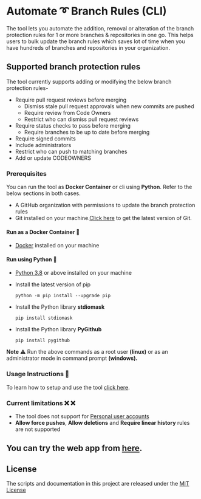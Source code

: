 # Automate :curly_loop: Branch Rules (CLI)

The tool lets you automate the addition, removal or alteration of the branch protection rules for 1 or more branches & repositories in one go. This helps users to bulk update the branch rules which saves lot of time when you have hundreds of branches and repositories in your organization. 

## Supported branch protection rules

The tool currently supports adding or modifying the below branch protection rules-

- Require pull request reviews before merging
  - Dismiss stale pull request approvals when new commits are pushed
  - Require review from Code Owners
  - Restrict who can dismiss pull request reviews
- Require status checks to pass before merging
  - Require branches to be up to date before merging
- Require signed commits
- Include administrators
- Restrict who can push to matching branches
- Add or update CODEOWNERS

### Prerequisites

You can run the tool as **Docker Container** or cli using **Python**. Refer to the below sections in both cases.
- A GitHub organization with permissions to update the branch protection rules
- Git installed on your machine.[Click here](https://git-scm.com/downloads) to get the latest version of Git.

#### Run as a Docker Container :whale:

- [Docker](https://docs.docker.com/get-docker/) installed on your machine

#### Run using Python :snake:

- [Python 3.8](https://www.python.org/downloads/) or above installed on your machine

- Install the latest version of pip

  ```python -m pip install --upgrade pip```

- Install the Python library **stdiomask**

  ```pip install stdiomask```

- Install the Python library **PyGithub**

  ```pip install pygithub```

**Note** :warning: Run the above commands as a root user **(linux)** or as an administrator mode in command prompt **(windows).**


### Usage Instructions :memo:

To learn how to setup and use the tool [click here](https://github.com/CanarysDevOps/GitHub-Branch-Protector/wiki/Configure).

### Current limitations :x: :x:

- The tool does not support for [Personal user accounts](https://docs.github.com/en/free-pro-team@latest/github/getting-started-with-github/types-of-github-accounts) <br/>
- **Allow force pushes**, **Allow deletions** and **Require linear history** rules are not supported

## You can try the web app  from [here](https://automatebranchrules.azurewebsites.net/).

## License

The scripts and documentation in this project are released under the [MIT License](./LICENSE)
